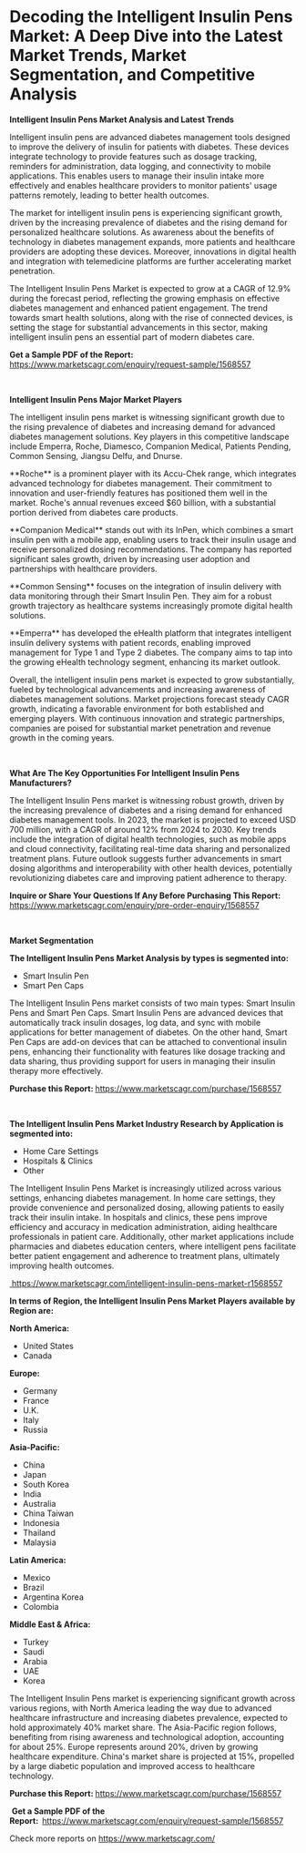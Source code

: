 <p><h1>Decoding the Intelligent Insulin Pens Market: A Deep Dive into the Latest Market Trends, Market Segmentation, and Competitive Analysis</h1></p><p><strong>Intelligent Insulin Pens Market Analysis and Latest Trends</strong></p>
<p><p>Intelligent insulin pens are advanced diabetes management tools designed to improve the delivery of insulin for patients with diabetes. These devices integrate technology to provide features such as dosage tracking, reminders for administration, data logging, and connectivity to mobile applications. This enables users to manage their insulin intake more effectively and enables healthcare providers to monitor patients' usage patterns remotely, leading to better health outcomes.</p><p>The market for intelligent insulin pens is experiencing significant growth, driven by the increasing prevalence of diabetes and the rising demand for personalized healthcare solutions. As awareness about the benefits of technology in diabetes management expands, more patients and healthcare providers are adopting these devices. Moreover, innovations in digital health and integration with telemedicine platforms are further accelerating market penetration.</p><p>The Intelligent Insulin Pens Market is expected to grow at a CAGR of 12.9% during the forecast period, reflecting the growing emphasis on effective diabetes management and enhanced patient engagement. The trend towards smart health solutions, along with the rise of connected devices, is setting the stage for substantial advancements in this sector, making intelligent insulin pens an essential part of modern diabetes care.</p></p>
<p><strong>Get a Sample PDF of the Report:&nbsp;</strong> <a href="https://www.marketscagr.com/enquiry/request-sample/1568557?utm_campaign=1952&utm_medium=2&utm_source=Github&utm_content=ia&utm_term=28122024&utm_id=intelligent-insulin-pens">https://www.marketscagr.com/enquiry/request-sample/1568557</a></p>
<p>&nbsp;</p>
<p><strong>Intelligent Insulin Pens Major Market Players</strong></p>
<p><p>The intelligent insulin pens market is witnessing significant growth due to the rising prevalence of diabetes and increasing demand for advanced diabetes management solutions. Key players in this competitive landscape include Emperra, Roche, Diamesco, Companion Medical, Patients Pending, Common Sensing, Jiangsu Delfu, and Dnurse.</p><p>**Roche** is a prominent player with its Accu-Chek range, which integrates advanced technology for diabetes management. Their commitment to innovation and user-friendly features has positioned them well in the market. Roche's annual revenues exceed $60 billion, with a substantial portion derived from diabetes care products.</p><p>**Companion Medical** stands out with its InPen, which combines a smart insulin pen with a mobile app, enabling users to track their insulin usage and receive personalized dosing recommendations. The company has reported significant sales growth, driven by increasing user adoption and partnerships with healthcare providers.</p><p>**Common Sensing** focuses on the integration of insulin delivery with data monitoring through their Smart Insulin Pen. They aim for a robust growth trajectory as healthcare systems increasingly promote digital health solutions.</p><p>**Emperra** has developed the eHealth platform that integrates intelligent insulin delivery systems with patient records, enabling improved management for Type 1 and Type 2 diabetes. The company aims to tap into the growing eHealth technology segment, enhancing its market outlook.</p><p>Overall, the intelligent insulin pens market is expected to grow substantially, fueled by technological advancements and increasing awareness of diabetes management solutions. Market projections forecast steady CAGR growth, indicating a favorable environment for both established and emerging players. With continuous innovation and strategic partnerships, companies are poised for substantial market penetration and revenue growth in the coming years.</p></p>
<p>&nbsp;</p>
<p><strong>What Are The Key Opportunities For Intelligent Insulin Pens Manufacturers?</strong></p>
<p><p>The Intelligent Insulin Pens market is witnessing robust growth, driven by the increasing prevalence of diabetes and a rising demand for enhanced diabetes management tools. In 2023, the market is projected to exceed USD 700 million, with a CAGR of around 12% from 2024 to 2030. Key trends include the integration of digital health technologies, such as mobile apps and cloud connectivity, facilitating real-time data sharing and personalized treatment plans. Future outlook suggests further advancements in smart dosing algorithms and interoperability with other health devices, potentially revolutionizing diabetes care and improving patient adherence to therapy.</p></p>
<p><strong>Inquire or Share Your Questions If Any Before Purchasing This Report:</strong> <a href="https://www.marketscagr.com/enquiry/pre-order-enquiry/1568557?utm_campaign=1952&utm_medium=2&utm_source=Github&utm_content=ia&utm_term=28122024&utm_id=intelligent-insulin-pens">https://www.marketscagr.com/enquiry/pre-order-enquiry/1568557</a></p>
<p>&nbsp;</p>
<p><strong>Market Segmentation</strong></p>
<p><strong>The Intelligent Insulin Pens Market Analysis by types is segmented into:</strong></p>
<p><ul><li>Smart Insulin Pen</li><li>Smart Pen Caps</li></ul></p>
<p><p>The Intelligent Insulin Pens market consists of two main types: Smart Insulin Pens and Smart Pen Caps. Smart Insulin Pens are advanced devices that automatically track insulin dosages, log data, and sync with mobile applications for better management of diabetes. On the other hand, Smart Pen Caps are add-on devices that can be attached to conventional insulin pens, enhancing their functionality with features like dosage tracking and data sharing, thus providing support for users in managing their insulin therapy more effectively.</p></p>
<p><strong>Purchase this Report:&nbsp;</strong><a href="https://www.marketscagr.com/purchase/1568557?utm_campaign=1952&utm_medium=2&utm_source=Github&utm_content=ia&utm_term=28122024&utm_id=intelligent-insulin-pens">https://www.marketscagr.com/purchase/1568557</a></p>
<p>&nbsp;</p>
<p><strong>The Intelligent Insulin Pens Market Industry Research by Application is segmented into:</strong></p>
<p><ul><li>Home Care Settings</li><li>Hospitals & Clinics</li><li>Other</li></ul></p>
<p><p>The Intelligent Insulin Pens Market is increasingly utilized across various settings, enhancing diabetes management. In home care settings, they provide convenience and personalized dosing, allowing patients to easily track their insulin intake. In hospitals and clinics, these pens improve efficiency and accuracy in medication administration, aiding healthcare professionals in patient care. Additionally, other market applications include pharmacies and diabetes education centers, where intelligent pens facilitate better patient engagement and adherence to treatment plans, ultimately improving health outcomes.</p></p>
<p><a href="https://www.marketscagr.com/intelligent-insulin-pens-market-r1568557?utm_campaign=1952&utm_medium=2&utm_source=Github&utm_content=ia&utm_term=28122024&utm_id=intelligent-insulin-pens">&nbsp;https://www.marketscagr.com/intelligent-insulin-pens-market-r1568557</a></p>
<p><strong>In terms of Region, the Intelligent Insulin Pens Market Players available by Region are:</strong></p>
<p>
    <p> <strong> North America: </strong>
        <ul>
            <li>United States</li>
            <li>Canada</li>
        </ul>
        </p> 
    <p> <strong> Europe: </strong>
        <ul>
            <li>Germany</li>
            <li>France</li>
            <li>U.K.</li>
            <li>Italy</li>
            <li>Russia</li>
        </ul>
        </p> 
    <p> <strong> Asia-Pacific: </strong>
        <ul>
            <li>China</li>
            <li>Japan</li>
            <li>South Korea</li>
            <li>India</li>
            <li>Australia</li>
            <li>China Taiwan</li>
            <li>Indonesia</li>
            <li>Thailand</li>
            <li>Malaysia</li>
        </ul>
        </p> 
    <p> <strong> Latin America: </strong>
        <ul>
            <li>Mexico</li>
            <li>Brazil</li>
            <li>Argentina Korea</li>
            <li>Colombia</li>
        </ul>
        </p> 
    <p> <strong> Middle East & Africa: </strong>
        <ul>
            <li>Turkey</li>
            <li>Saudi</li>
            <li>Arabia</li>
            <li>UAE</li>
            <li>Korea</li>
        </ul>
    </p>
    </p>
<p><p>The Intelligent Insulin Pens market is experiencing significant growth across various regions, with North America leading the way due to advanced healthcare infrastructure and increasing diabetes prevalence, expected to hold approximately 40% market share. The Asia-Pacific region follows, benefiting from rising awareness and technological adoption, accounting for about 25%. Europe represents around 20%, driven by growing healthcare expenditure. China's market share is projected at 15%, propelled by a large diabetic population and improved access to healthcare technology.</p></p>
<p><strong>Purchase this Report: </strong><a href="https://www.marketscagr.com/purchase/1568557?utm_campaign=1952&utm_medium=2&utm_source=Github&utm_content=ia&utm_term=28122024&utm_id=intelligent-insulin-pens">https://www.marketscagr.com/purchase/1568557</a></p>
<p>&nbsp;<strong>Get a Sample PDF of the Report:&nbsp;&nbsp;</strong><a href="https://www.marketscagr.com/enquiry/request-sample/1568557?utm_campaign=1952&utm_medium=2&utm_source=Github&utm_content=ia&utm_term=28122024&utm_id=intelligent-insulin-pens">https://www.marketscagr.com/enquiry/request-sample/1568557</a></p>
<p><strong></strong></p>
<p>Check more reports on <a href="https://www.marketscagr.com/?utm_campaign=1952&utm_medium=2&utm_source=Github&utm_content=ia&utm_term=28122024&utm_id=intelligent-insulin-pens">https://www.marketscagr.com/</a></p>